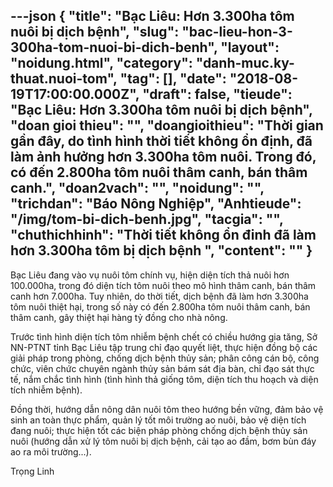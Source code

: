 ---json
{
    "title": "Bạc Liêu: Hơn 3.300ha tôm nuôi bị dịch bệnh",
    "slug": "bac-lieu-hon-3-300ha-tom-nuoi-bi-dich-benh",
    "layout": "noidung.html",
    "category": "danh-muc.ky-thuat.nuoi-tom",
    "tag": [],
    "date": "2018-08-19T17:00:00.000Z",
    "draft": false,
    "tieude": "Bạc Liêu: Hơn 3.300ha tôm nuôi bị dịch bệnh",
    "doan gioi thieu": "",
    "doangioithieu": "Thời gian gần đây, do tình hình thời tiết không ổn định, đã làm ảnh hưởng hơn 3.300ha tôm nuôi. Trong đó, có đến 2.800ha tôm nuôi thâm canh, bán thâm canh.",
    "doan2vach": "",
    "noidung": "",
    "trichdan": "Báo Nông Nghiệp",
    "Anhtieude": "/img/tom-bi-dich-benh.jpg",
    "tacgia": "",
    "chuthichhinh": "Thời tiết không ổn đinh đã làm hơn 3.300ha tôm bị dịch bệnh ",
    "__content__": ""
}
---
<p><span style="font-size:14px">Bạc Li&ecirc;u đang v&agrave;o vụ nu&ocirc;i t&ocirc;m ch&iacute;nh vụ, hiện diện t&iacute;ch thả nu&ocirc;i hơn 100.000ha, trong đ&oacute; diện t&iacute;ch t&ocirc;m nu&ocirc;i theo m&ocirc; h&igrave;nh th&acirc;m canh, b&aacute;n th&acirc;m canh hơn 7.000ha. Tuy nhi&ecirc;n, do thời tiết, dịch bệnh đ&atilde; l&agrave;m hơn 3.300ha t&ocirc;m nu&ocirc;i thiệt hại, trong số n&agrave;y c&oacute; đến 2.800ha t&ocirc;m nu&ocirc;i th&acirc;m canh, b&aacute;n th&acirc;m canh, g&acirc;y thiệt hại h&agrave;ng tỷ đồng cho nh&agrave; n&ocirc;ng.</span></p>

<p><span style="font-size:14px">Trước t&igrave;nh h&igrave;nh diện t&iacute;ch t&ocirc;m nhiễm bệnh chết c&oacute; chiều hướng gia tăng, Sở NN-PTNT tỉnh Bạc Li&ecirc;u tập trung chỉ đạo quyết liệt, thực hiện đồng bộ c&aacute;c giải ph&aacute;p trong ph&ograve;ng, chống dịch bệnh thủy sản; ph&acirc;n c&ocirc;ng c&aacute;n bộ, c&ocirc;ng chức, vi&ecirc;n chức chuy&ecirc;n ng&agrave;nh thủy sản b&aacute;m s&aacute;t địa b&agrave;n, chỉ đạo s&aacute;t thực tế, nắm chắc t&igrave;nh h&igrave;nh (t&igrave;nh h&igrave;nh thả giống t&ocirc;m, diện t&iacute;ch thu hoạch v&agrave; diện t&iacute;ch nhiễm bệnh).</span></p>

<p><span style="font-size:14px">Đồng thời, hướng dẫn n&ocirc;ng d&acirc;n nu&ocirc;i t&ocirc;m theo hướng bền vững, đảm bảo vệ sinh an to&agrave;n thực phẩm, quản l&yacute; tốt m&ocirc;i trường ao nu&ocirc;i, bảo vệ diện t&iacute;ch đang nu&ocirc;i; thực hiện tốt c&aacute;c biện ph&aacute;p ph&ograve;ng chống dịch bệnh thủy sản nu&ocirc;i (hướng dẫn xử l&yacute; t&ocirc;m nu&ocirc;i bị dịch bệnh, cải tạo ao đầm, bơm b&ugrave;n đ&aacute;y ao ra m&ocirc;i trường...).</span></p>

<p><span style="font-size:14px">Trọng Linh&nbsp;</span></p>
